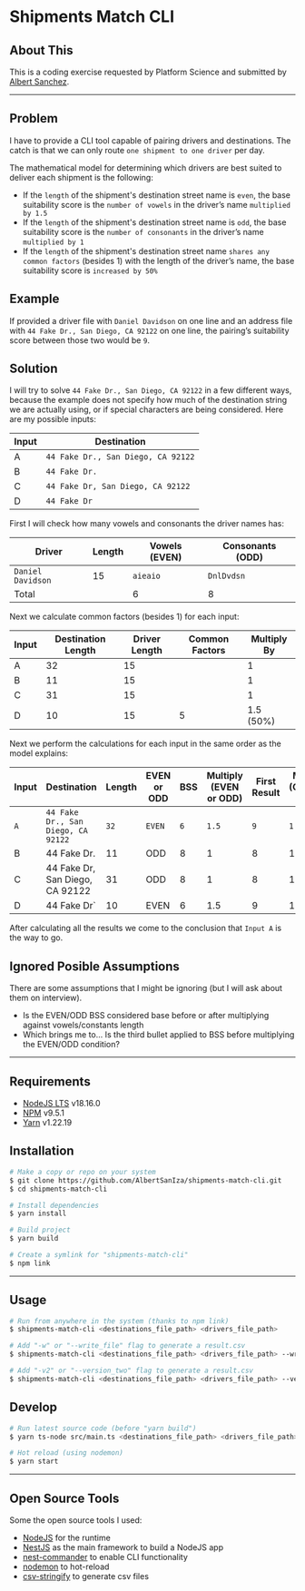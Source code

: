 # Shipments Match CLI

## About This

This is a coding exercise requested by Platform Science and submitted by [Albert Sanchez](https://www.linkedin.com/in/albertsaniza).

---

## Problem

I have to provide a CLI tool capable of pairing drivers and destinations. The catch is that we can only route `one shipment to one driver` per day.

The mathematical model for determining which drivers are best suited to deliver each shipment is the following:

-   If the `length` of the shipment's destination street name is `even`, the base suitability score is the `number of vowels` in the driver’s name `multiplied by 1.5`
-   If the `length` of the shipment's destination street name is `odd`, the base suitability score is the `number of consonants` in the driver’s name `multiplied by 1`
-   If the `length` of the shipment's destination street name `shares any common factors` (besides 1) with the length of the driver’s name, the base suitability score is `increased by 50%`

## Example

If provided a driver file with `Daniel Davidson` on one line and an address file with `44 Fake Dr., San Diego, CA 92122` on one line, the pairing’s suitability score between those two would be `9`.

## Solution

I will try to solve `44 Fake Dr., San Diego, CA 92122` in a few different ways, because the example does not specify how much of the destination string we are actually using, or if special characters are being considered. Here are my possible inputs:

| Input | Destination                        |
| ----- | ---------------------------------- |
| A     | `44 Fake Dr., San Diego, CA 92122` |
| B     | `44 Fake Dr.`                      |
| C     | `44 Fake Dr, San Diego, CA 92122`  |
| D     | `44 Fake Dr`                       |

First I will check how many vowels and consonants the driver names has:

| Driver            | Length | Vowels (EVEN) | Consonants (ODD) |
| ----------------- | ------ | ------------- | ---------------- |
| `Daniel Davidson` | 15     | `aieaio`      | `DnlDvdsn`       |
| Total             |        | 6             | 8                |

Next we calculate common factors (besides 1) for each input:

| Input | Destination Length | Driver Length | Common Factors | Multiply By |
| ----- | ------------------ | ------------- | -------------- | ----------- |
| A     | 32                 | 15            |                | 1           |
| B     | 11                 | 15            |                | 1           |
| C     | 31                 | 15            |                | 1           |
| D     | 10                 | 15            | 5              | 1.5 (50%)   |

Next we perform the calculations for each input in the same order as the model explains:

| Input | Destination                        | Length | EVEN or ODD | BSS | Multiply (EVEN or ODD) | First Result | Multiply (Common Factor) | Final Result |
| ----- | ---------------------------------- | ------ | ----------- | --- | ---------------------- | ------------ | ------------------------ | ------------ |
| `A`   | `44 Fake Dr., San Diego, CA 92122` | `32`   | `EVEN`      | `6` | `1.5`                  | `9`          | `1`                      | `9`          |
| B     | 44 Fake Dr.                        | 11     | ODD         | 8   | 1                      | 8            | 1                        | 8            |
| C     | 44 Fake Dr, San Diego, CA 92122    | 31     | ODD         | 8   | 1                      | 8            | 1                        | 8            |
| D     | 44 Fake Dr`                        | 10     | EVEN        | 6   | 1.5                    | 9            | 1.5                      | 13.5         |

After calculating all the results we come to the conclusion that `Input A` is the way to go.

## Ignored Posible Assumptions

There are some assumptions that I might be ignoring (but I will ask about them on interview).

-   Is the EVEN/ODD BSS considered base before or after multiplying against vowels/constants length
-   Which brings me to... Is the third bullet applied to BSS before multiplying the EVEN/ODD condition?

---

## Requirements

-   [NodeJS LTS](https://nodejs.org/en/) v18.16.0
-   [NPM](https://nodejs.org/en/) v9.5.1
-   [Yarn](https://classic.yarnpkg.com/lang/en/docs/install) v1.22.19

## Installation

```bash
# Make a copy or repo on your system
$ git clone https://github.com/AlbertSanIza/shipments-match-cli.git
$ cd shipments-match-cli

# Install dependencies
$ yarn install

# Build project
$ yarn build

# Create a symlink for "shipments-match-cli"
$ npm link
```

---

## Usage

```bash
# Run from anywhere in the system (thanks to npm link)
$ shipments-match-cli <destinations_file_path> <drivers_file_path>

# Add "-w" or "--write_file" flag to generate a result.csv
$ shipments-match-cli <destinations_file_path> <drivers_file_path> --write_file

# Add "-v2" or "--version_two" flag to generate a result.csv
$ shipments-match-cli <destinations_file_path> <drivers_file_path> --version_two
```

## Develop

```bash
# Run latest source code (before "yarn build")
$ yarn ts-node src/main.ts <destinations_file_path> <drivers_file_path>

# Hot reload (using nodemon)
$ yarn start
```

---

## Open Source Tools

Some the open source tools I used:

-   [NodeJS](https://nodejs.org/en/about/) for the runtime
-   [NestJS](https://nestjs.com/) as the main framework to build a NodeJS app
-   [nest-commander](https://nodejs.org/en/) to enable CLI functionality
-   [nodemon](https://nodemon.io/) to hot-reload
-   [csv-stringify](https://csv.js.org/stringify/) to generate csv files
